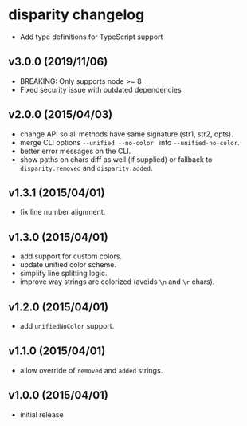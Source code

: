 # disparity changelog

 - Add type definitions for TypeScript support

## v3.0.0 (2019/11/06)

 - BREAKING: Only supports node >= 8
 - Fixed security issue with outdated dependencies

## v2.0.0 (2015/04/03)

 - change API so all methods have same signature (str1, str2, opts).
 - merge CLI options `--unified --no-color ` into `--unified-no-color`.
 - better error messages on the CLI.
 - show paths on chars diff as well (if supplied) or fallback to
   `disparity.removed` and `disparity.added`.

## v1.3.1 (2015/04/01)

 - fix line number alignment.

## v1.3.0 (2015/04/01)

 - add support for custom colors.
 - update unified color scheme.
 - simplify line splitting logic.
 - improve way strings are colorized (avoids `\n` and `\r` chars).

## v1.2.0 (2015/04/01)

 - add `unifiedNoColor` support.

## v1.1.0 (2015/04/01)

 - allow override of `removed` and `added` strings.

## v1.0.0 (2015/04/01)

 - initial release
